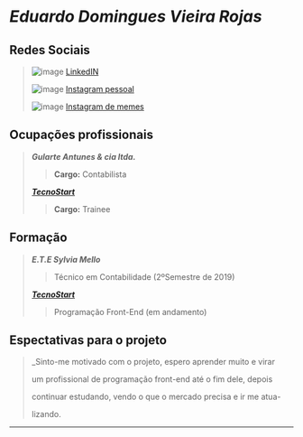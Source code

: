 # _Eduardo Domingues Vieira Rojas_

## Redes Sociais

> ![image](https://bityli.com/mnV6e) [LinkedIN](https://www.linkedin.com/in/eduardo-domingues-vieira-rojas-b89756216/)
> 
> ![image][1] [Instagram pessoal](https://www.instagram.com/duh_rojas/) 
> 
> ![image][2] [Instagram de memes](https://www.instagram.com/gato_louco_memes/)

## Ocupações profissionais

> **_Gularte Antunes & cia ltda._**
> 
>> **Cargo:** Contabilista 
>
> [**_TecnoStart_**](https://www.linkedin.com/company/escolatecnostart/)
> 
>> **Cargo:** Trainee

## Formação

> **_E.T.E Sylvia Mello_**
>
>> Técnico em Contabilidade (2ºSemestre de 2019)
>
> [**_TecnoStart_**](https://www.linkedin.com/company/escolatecnostart/)
> 
>> Programação Front-End (em andamento)

## Espectativas para o projeto

>  _Sinto-me motivado com o projeto, espero aprender muito e virar
> 
> um profissional de programação front-end até o fim dele, depois
> 
> continuar estudando, vendo o que o mercado precisa e ir me atua-
> 
> lizando.

- - -





[1]: https://lh3.googleusercontent.com/uFYVYBZj9-8pXGQ5pJGySxnG75kZBMrIfeBUlI9vs5Fjm1Ulv3vVR2q9ueT23VFmlMXeMrdbfkw8LI9uuM_0SBbh_3iS4YP5JSJkj5k25OdHV39oB-NV4PyEWl2FdFH3VC3Usmxsp21gYEdPTkQ62cvv56PD0nxGUFTRehMezkRgf492r6OKraN-TAbe_m3LCx0sbBGzp70Jca7A9uCqRnaXrX3Ot14PGm_piXSil7Dlm0hXN5HzldpoKFAsh82HMczipVrUV2sf1x9EcOEQzyZ-m4jWiak1SdXx0vo2rf-87-XfrtE_EMZ5JCFNzurxt7y3BZb79u32GVntSbyzuweVgusW2nxWBDB7zEMo3yRUOGV_vl4G1qrusrAQTMrVRcw8anhKDFVJ-EymE0cvd7CYBvC-S_DXa8R9GKhU8IUYh8Upi-Wf9YkcvTRtmKvcmfRTjL3RetMhQPUmH55c5_Y_SdWRQS_sECCmwxg5YKIOiiQIsH4DYCClg7S1YmXc1vGNFAp2GQ6vW_hczlAsEl-4836E59EorXlWSEF79jipa3Yh97jR9xrhXUmz8KLGyu15uO0CBiaCD0G34_vgCzTB8CFo7G6KXotehQxWPT-A_4rK88EgPIe4Nyt80jLTmItobv5jQGQXmQ2ij5VqZitNkO2qAyE_maS6tHXe1hSevXK9euXFL4ChcqFneEl9eBfB-_OUAdxmMhwwHsPCUqw=w67-h68-no?authuser=1
[2]:https://lh3.googleusercontent.com/B8wijrK2-jPj3Tj9TBoew0Z5DMUN85kbenS-2JDf_My9m5EGJKpcgPf0UI6iYsJx6sjByQhLB1vzudfq4dfAAAFOPAEASEZAkn0UZNMSNheGw-kMY77sPKDHNvF8ZgNYod70ABPDdxzVtyNZ-P1CDNQdN_ljz6-TtB4YCj5c5gakfYCYNsWimbU8ey-1IOzGeMjQLnzf_fW1QlbfoP2JlT-43L9IZ4UnmY74vmBKcWmTVs2TfQAB50cMvLo4Yocf_9lUd7-y2jNz8ndOD_zLsNZTLgoZckg4kOEY8PoChF-QjVsfWANesstUT-fGxHbiFdJrXYIPbZa_dFxJ8iZcapkI68s76zwUOfcZdP545b3-2QAmElNPIl_BwoodDivkpVI8q5rLaW2dk_VKyLZIYZ8P9gFRJzu9zwq8DBYU4LTQu23YFvd2QicWvihkunrG-UPq0lR4IYMTP2nsgM4PvzlPz3F3NgSDKNGUgPtWZUZgS2cyL-QfJZlLubo3DYufDU2mJVOiOYr8qaRA-qC9DwboTUw5lLoWCiI6D4AGRXHyHO3Wxy4nVAapiCu6xE70MANLDyxZAUP5UoTUY-dgiUsO94IhFMc03ou9NKkpS0b-loa2pCYbqyIMAWTmZmVxFa_w8qdxpv7znm6nQV7aOnDq2w03OTlhsAm_eEyoWxeRb4qdxaX3aTA-EbFQzpZUkz6GCtPfyFT61zzuLTO4LSw=w108-h106-no?authuser=1



